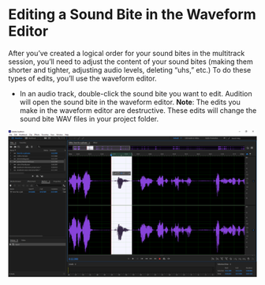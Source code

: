 # Editing a Sound Bite in the Waveform Editor

After you’ve created a logical order for your sound bites in the multitrack session, you’ll need to adjust the content of your sound bites \(making them shorter and tighter, adjusting audio levels, deleting “uhs,” etc.\) To do these types of edits, you’ll use the waveform editor.

* In an audio track, double-click the sound bite you want to edit. Audition will open the sound bite in the waveform editor. **Note**: The edits you make in the waveform editor are destructive. These edits will change the sound bite WAV files in your project folder.

![Editing a sound bite in the Waveform Editor.](../.gitbook/assets/editing-a-sound-bite-in-the-waveform-editor.png)



